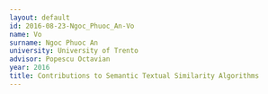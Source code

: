 ```yaml
---
layout: default 
id: 2016-08-23-Ngoc_Phuoc_An-Vo
name: Vo
surname: Ngoc Phuoc An
university: University of Trento
advisor: Popescu Octavian
year: 2016
title: Contributions to Semantic Textual Similarity Algorithms
---
```

